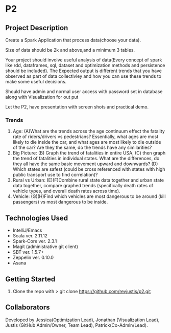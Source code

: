 # P2

## Project Description
Create a Spark Application that process data(choose your data).

Size of data should be 2k and above,and a minimum 3 tables.

Your project  should involve useful analysis of data(Every concept of spark like rdd, dataframes, sql, dataset and optimization methods  and  persistence should be included). The Expected output is different trends that you have observed as part of data collectivley and how you can use these trends to make some useful decisions.

Should have admin and normal user access with password set in database along with Visualization  for out put 

Let the P2, have presentation with screen shots and practical demo.

### Trends
1. Age: (A)What are the trends across the age continuum effect the fatality rate of riders/drivers vs pedestrians? Essentially, what ages are most likely to die inside the car, and what ages are most likely to die outside of the car? Are they the same, do the trends have any similarities?
2. Big Picture: (B) Graph the trend of fatalities in entire USA, (C) then graph the trend of fatalities in individual states. What are the differences, do they all have the same basic movement upward and downwards? (D) Which states are safest (could be cross referenced with states with high public transport use to find correlation)?
3. Rural vs Urban: (E)(F)Combine rural state data together and urban state data together, compare graphed trends (specifically death rates of vehicle types, and overall death rates across time).
4. Vehicle: (G)(H)Find which vehicles are most dangerous to be around (kill passengers) vs most dangerous to be inside.

## Technologies Used
- IntelliJ/Emacs
- Scala ver. 2.11.12
- Spark-Core ver. 2.3.1
- Magit (administrative git client)
- SBT ver. 1.5.7+
- Zeppelin ver. 0.10.0
- Asana

## Getting Started
1. Clone the repo with > git clone https://github.com/revjustis/p2.git

## Collaborators
Developed by Jessica(Optimization Lead), Jonathan (Visualization Lead), Justis (GitHub Admin/Owner, Team Lead), Patrick(Co-Admin/Lead).
